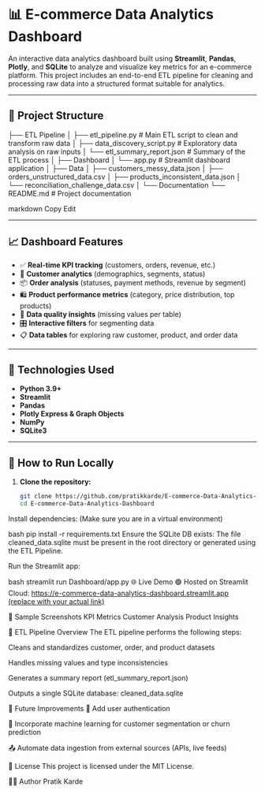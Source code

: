 # 📊 E-commerce Data Analytics Dashboard

An interactive data analytics dashboard built using **Streamlit**, **Pandas**, **Plotly**, and **SQLite** to analyze and visualize key metrics for an e-commerce platform. This project includes an end-to-end ETL pipeline for cleaning and processing raw data into a structured format suitable for analytics.

---

## 🚀 Project Structure

├── ETL Pipeline
│ ├── etl_pipeline.py # Main ETL script to clean and transform raw data
│ ├── data_discovery_script.py # Exploratory data analysis on raw inputs
│ └── etl_summary_report.json # Summary of the ETL process
│
├── Dashboard
│ └── app.py # Streamlit dashboard application
│
├── Data
│ ├── customers_messy_data.json
│ ├── orders_unstructured_data.csv
│ ├── products_inconsistent_data.json
│ └── reconciliation_challenge_data.csv
│
└── Documentation
└── README.md # Project documentation

markdown
Copy
Edit

---

## 📈 Dashboard Features

- ✅ **Real-time KPI tracking** (customers, orders, revenue, etc.)
- 👥 **Customer analytics** (demographics, segments, status)
- 📦 **Order analysis** (statuses, payment methods, revenue by segment)
- 🛍️ **Product performance metrics** (category, price distribution, top products)
- 🧹 **Data quality insights** (missing values per table)
- 🎛 **Interactive filters** for segmenting data
- 📋 **Data tables** for exploring raw customer, product, and order data

---

## 🔧 Technologies Used

- **Python 3.9+**
- **Streamlit**
- **Pandas**
- **Plotly Express & Graph Objects**
- **NumPy**
- **SQLite3**

---

## 🧪 How to Run Locally

1. **Clone the repository:**
   ```bash
   git clone https://github.com/pratikkarde/E-commerce-Data-Analytics-Dashboard.git
   cd E-commerce-Data-Analytics-Dashboard
Install dependencies:
(Make sure you are in a virtual environment)

bash
pip install -r requirements.txt
Ensure the SQLite DB exists:
The file cleaned_data.sqlite must be present in the root directory or generated using the ETL Pipeline.

Run the Streamlit app:

bash
streamlit run Dashboard/app.py
🌐 Live Demo
🟢 Hosted on Streamlit Cloud:
[https://e-commerce-data-analytics-dashboard.streamlit.app (replace with your actual link)](https://e-commerce-data-analytics-dashboard-2j56adoo83ydxy6qjzw734.streamlit.app/)

📂 Sample Screenshots
KPI Metrics	Customer Analysis	Product Insights

🧼 ETL Pipeline Overview
The ETL pipeline performs the following steps:

Cleans and standardizes customer, order, and product datasets

Handles missing values and type inconsistencies

Generates a summary report (etl_summary_report.json)

Outputs a single SQLite database: cleaned_data.sqlite

🧠 Future Improvements
🔐 Add user authentication

🧠 Incorporate machine learning for customer segmentation or churn prediction

📤 Automate data ingestion from external sources (APIs, live feeds)

📜 License
This project is licensed under the MIT License.

🙋‍♂️ Author
Pratik Karde
